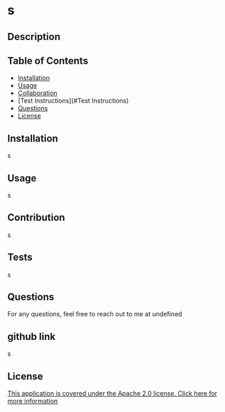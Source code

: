 # s
  ## Description
  
  ## Table of Contents
  - [Installation](#Installation)
  - [Usage](#Usage)
  - [Collaboration](#Collaboration)
  - [Test Instructions](#Test Instructions)
  - [Questions](#questions)
  - [License](#license)
  ## Installation
  s
  ## Usage
  s
  ## Contribution
  s
  ## Tests
  s
  ## Questions
    
  For any questions, feel free to reach out to me at undefined 
  ## github link 
s
  ## License
  [This application is covered under the Apache 2.0 license. Click here for more information](https://opensource.org/licenses/Apache-2.0)

